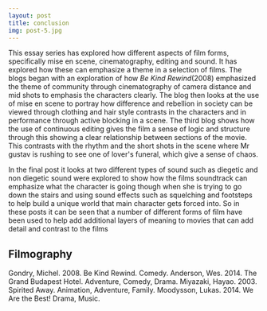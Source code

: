 ```yaml
---
layout: post
title: conclusion
img: post-5.jpg
---
```

This essay series has explored how different aspects of film forms, specifically mise en scene, cinematography, editing and sound. It has explored how these can emphasize a theme in a selection of films. The blogs began with an exploration of how _Be Kind Rewind_(2008) emphasized the theme of community through cinematography of camera distance and mid shots to emphasis the characters clearly. The blog then looks at the use of mise en scene to portray how difference and rebellion in society can be viewed through clothing and hair style contrasts in the characters and in performance through active blocking in a scene. The third blog shows how the use of  continuous editing gives the film a sense of logic and structure through this showing a clear relationship between sections of the movie. This contrasts with the rhythm and the short shots in the scene where Mr gustav is rushing to see one of lover's funeral, which give a sense of chaos.

In the final post it looks at two different types of sound such as diegetic and non diegetic sound were explored  to show how the films soundtrack can emphasize what the character is going though when she is trying to go down the stairs and using sound effects such as squelching and footsteps to help build a unique world that main character gets forced into. So in these posts it can be seen that a number of different forms of film have been used to help add additional layers of meaning to movies that can add detail and contrast to the films  



## Filmography
Gondry, Michel. 2008. Be Kind Rewind. Comedy.
Anderson, Wes. 2014. The Grand Budapest Hotel. Adventure, Comedy, Drama.
Miyazaki, Hayao. 2003. Spirited Away. Animation, Adventure, Family.
Moodysson, Lukas. 2014. We Are the Best! Drama, Music.
